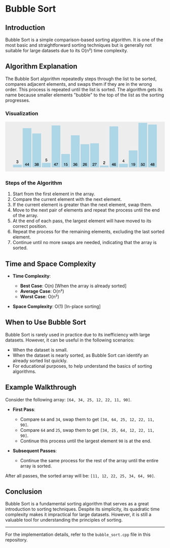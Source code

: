 # Bubble Sort

## Introduction

Bubble Sort is a simple comparison-based sorting algorithm. It is one of the most basic and straightforward sorting techniques but is generally not suitable for large datasets due to its O(n²) time complexity.

## Algorithm Explanation

The Bubble Sort algorithm repeatedly steps through the list to be sorted, compares adjacent elements, and swaps them if they are in the wrong order. This process is repeated until the list is sorted. The algorithm gets its name because smaller elements "bubble" to the top of the list as the sorting progresses.

### Visualization

![Bubble Sort Animation](bubble_sort.gif)

### Steps of the Algorithm

1. Start from the first element in the array.
2. Compare the current element with the next element.
3. If the current element is greater than the next element, swap them.
4. Move to the next pair of elements and repeat the process until the end of the array.
5. At the end of each pass, the largest element will have moved to its correct position.
6. Repeat the process for the remaining elements, excluding the last sorted element.
7. Continue until no more swaps are needed, indicating that the array is sorted.

## Time and Space Complexity

- **Time Complexity**:

  - **Best Case**: O(n) [When the array is already sorted]
  - **Average Case**: O(n²)
  - **Worst Case**: O(n²)

- **Space Complexity**: O(1) [In-place sorting]

## When to Use Bubble Sort

Bubble Sort is rarely used in practice due to its inefficiency with large datasets. However, it can be useful in the following scenarios:

- When the dataset is small.
- When the dataset is nearly sorted, as Bubble Sort can identify an already sorted list quickly.
- For educational purposes, to help understand the basics of sorting algorithms.

## Example Walkthrough

Consider the following array: `[64, 34, 25, 12, 22, 11, 90]`.

- **First Pass**:

  - Compare `64` and `34`, swap them to get `[34, 64, 25, 12, 22, 11, 90]`.
  - Compare `64` and `25`, swap them to get `[34, 25, 64, 12, 22, 11, 90]`.
  - Continue this process until the largest element `90` is at the end.

- **Subsequent Passes**:
  - Continue the same process for the rest of the array until the entire array is sorted.

After all passes, the sorted array will be: `[11, 12, 22, 25, 34, 64, 90]`.

## Conclusion

Bubble Sort is a fundamental sorting algorithm that serves as a great introduction to sorting techniques. Despite its simplicity, its quadratic time complexity makes it impractical for large datasets. However, it is still a valuable tool for understanding the principles of sorting.

---

For the implementation details, refer to the `bubble_sort.cpp` file in this repository.
